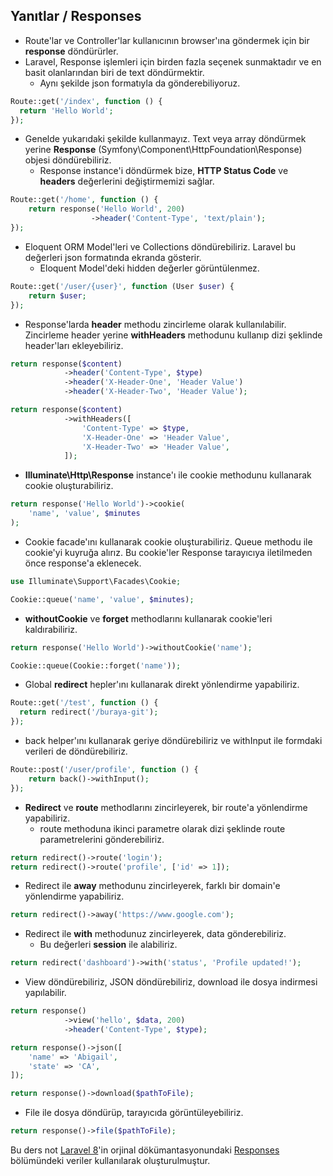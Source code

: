 ## Yanıtlar / Responses

* Route'lar ve Controller'lar kullanıcının browser'ına göndermek için bir **response** döndürürler.
* Laravel, Response işlemleri için birden fazla seçenek sunmaktadır ve en basit olanlarından biri de text döndürmektir.
  * Aynı şekilde json formatıyla da gönderebiliyoruz.
  
```php
Route::get('/index', function () {
  return 'Hello World';
});
```

* Genelde yukarıdaki şekilde kullanmayız. Text veya array döndürmek yerine **Response** (Symfony\Component\HttpFoundation\Response) objesi döndürebiliriz.
  * Response instance'i döndürmek bize, **HTTP Status Code** ve **headers** değerlerini değiştirmemizi sağlar.

```php
Route::get('/home', function () {
    return response('Hello World', 200)
                  ->header('Content-Type', 'text/plain');
});
```

* Eloquent ORM Model'leri ve Collections döndürebiliriz. Laravel bu değerleri json formatında ekranda gösterir.
  * Eloquent Model'deki hidden değerler görüntülenmez.

```php
Route::get('/user/{user}', function (User $user) {
    return $user;
});
```

* Response'larda **header** methodu zincirleme olarak kullanılabilir. Zincirleme header yerine **withHeaders** methodunu kullanıp dizi şeklinde header'ları ekleyebiliriz.

```php
return response($content)
            ->header('Content-Type', $type)
            ->header('X-Header-One', 'Header Value')
            ->header('X-Header-Two', 'Header Value');

return response($content)
            ->withHeaders([
                'Content-Type' => $type,
                'X-Header-One' => 'Header Value',
                'X-Header-Two' => 'Header Value',
            ]);
```

* **Illuminate\Http\Response** instance'ı ile cookie methodunu kullanarak cookie oluşturabiliriz.

```php
return response('Hello World')->cookie(
    'name', 'value', $minutes
);
```

* Cookie facade'ını kullanarak cookie oluşturabiliriz. Queue methodu ile cookie'yi kuyruğa alırız. Bu cookie'ler Response tarayıcıya iletilmeden önce response'a eklenecek.

```php
use Illuminate\Support\Facades\Cookie;

Cookie::queue('name', 'value', $minutes);
```

* **withoutCookie** ve **forget** methodlarını kullanarak cookie'leri kaldırabiliriz.

```php
return response('Hello World')->withoutCookie('name');

Cookie::queue(Cookie::forget('name'));
```

* Global **redirect** hepler'ını kullanarak direkt yönlendirme yapabiliriz.

```php
Route::get('/test', function () {
  return redirect('/buraya-git');
});
```

* back helper'ını kullanarak geriye döndürebiliriz ve withInput ile formdaki verileri de döndürebiliriz.

```php
Route::post('/user/profile', function () {
    return back()->withInput();
});
```

* **Redirect** ve **route** methodlarını zincirleyerek, bir route'a yönlendirme yapabiliriz.
  * route methoduna ikinci parametre olarak dizi şeklinde route parametrelerini gönderebiliriz.

```php
return redirect()->route('login');
return redirect()->route('profile', ['id' => 1]);
```

* Redirect ile **away** methodunu zincirleyerek, farklı bir domain'e yönlendirme yapabiliriz.

```php
return redirect()->away('https://www.google.com');
```

* Redirect ile **with** methodunuz zincirleyerek, data gönderebiliriz.
  * Bu değerleri **session** ile alabiliriz.

```php
return redirect('dashboard')->with('status', 'Profile updated!');
```

* View döndürebiliriz, JSON döndürebiliriz, download ile dosya indirmesi yapılabilir.

```php
return response()
            ->view('hello', $data, 200)
            ->header('Content-Type', $type);

return response()->json([
    'name' => 'Abigail',
    'state' => 'CA',
]);

return response()->download($pathToFile);
```

* File ile dosya döndürüp, tarayıcıda görüntüleyebiliriz.

```php
return response()->file($pathToFile);
```

Bu ders not [Laravel 8](https://laravel.com/docs/8.x)'in orjinal dökümantasyonundaki [Responses](https://laravel.com/docs/8.x/responses) bölümündeki veriler kullanılarak oluşturulmuştur.


